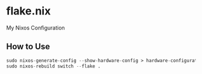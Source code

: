 # flake.nix

My Nixos Configuration

## How to Use

```nix
sudo nixos-generate-config --show-hardware-config > hardware-configuration.nix
sudo nixos-rebuild switch --flake .
```